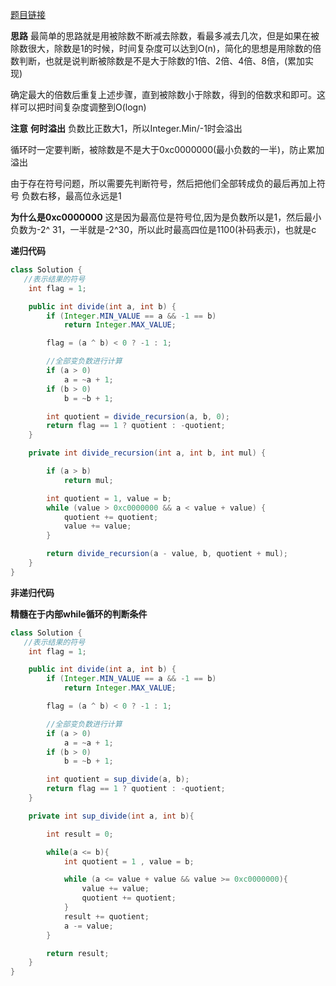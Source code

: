 [题目链接](https://leetcode-cn.com/problems/xoh6Oh/)

**思路**
最简单的思路就是用被除数不断减去除数，看最多减去几次，但是如果在被除数很大，除数是1的时候，时间复杂度可以达到O(n)，简化的思想是用除数的倍数判断，也就是说判断被除数是不是大于除数的1倍、2倍、4倍、8倍，(累加实现)  

确定最大的倍数后重复上述步骤，直到被除数小于除数，得到的倍数求和即可。这样可以把时间复杂度调整到O(logn)

**注意**
**何时溢出** 负数比正数大1，所以Integer.Min/-1时会溢出

循环时一定要判断，被除数是不是大于0xc0000000(最小负数的一半)，防止累加溢出

由于存在符号问题，所以需要先判断符号，然后把他们全部转成负的最后再加上符号
负数右移，最高位永远是1

**为什么是0xc0000000** 这是因为最高位是符号位,因为是负数所以是1，然后最小负数为-2^ 31，一半就是-2^30，所以此时最高四位是1100(补码表示)，也就是c

**递归代码**

```java
class Solution {
   //表示结果的符号
    int flag = 1;

    public int divide(int a, int b) {
        if (Integer.MIN_VALUE == a && -1 == b)
            return Integer.MAX_VALUE;

        flag = (a ^ b) < 0 ? -1 : 1;

        //全部变负数进行计算
        if (a > 0)
            a = ~a + 1;
        if (b > 0)
            b = ~b + 1;

        int quotient = divide_recursion(a, b, 0);
        return flag == 1 ? quotient : -quotient;
    }

    private int divide_recursion(int a, int b, int mul) {

        if (a > b)
            return mul;

        int quotient = 1, value = b;
        while (value > 0xc0000000 && a < value + value) {
            quotient += quotient;
            value += value;
        }

        return divide_recursion(a - value, b, quotient + mul);
    }
}

```

**非递归代码**

**精髓在于内部while循环的判断条件**  
  

```java
class Solution {
   //表示结果的符号
    int flag = 1;

    public int divide(int a, int b) {
        if (Integer.MIN_VALUE == a && -1 == b)
            return Integer.MAX_VALUE;

        flag = (a ^ b) < 0 ? -1 : 1;

        //全部变负数进行计算
        if (a > 0)
            a = ~a + 1;
        if (b > 0)
            b = ~b + 1;

        int quotient = sup_divide(a, b);
        return flag == 1 ? quotient : -quotient;
    }

    private int sup_divide(int a, int b){

        int result = 0;

        while(a <= b){
            int quotient = 1 , value = b;

            while (a <= value + value && value >= 0xc0000000){
                value += value;
                quotient += quotient;
            }
            result += quotient;
            a -= value;
        }

        return result;
    }
}

```